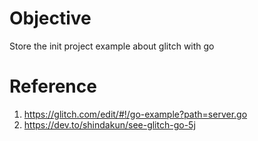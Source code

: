 # Objective
Store the init project example about glitch with go

# Reference
1. https://glitch.com/edit/#!/go-example?path=server.go
1. https://dev.to/shindakun/see-glitch-go-5j

